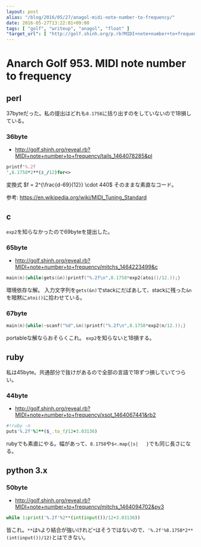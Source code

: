 ```yaml
---
layout: post
alias: "/blog/2016/05/27/anagol-midi-note-number-to-frequency/"
date: 2016-05-27T13:22:01+09:00
tags: [ "golf", "writeup", "anagol", "float" ]
"target_url": [ "http://golf.shinh.org/p.rb?MIDI+note+number+to+frequency" ]
---
```


# Anarch Golf 953. MIDI note number to frequency

## perl

37byteだった。私の提出はどれも`8.1758`に括り出すのをしていないので1B損している。

### 36byte

-   <http://golf.shinh.org/reveal.rb?MIDI+note+number+to+frequency/tails_1464078285&pl>

``` perl
printf'%.2f
',8.1758*2**($_/12)for<>
```

変換式 $f = 2^{\frac{d-69}{12}} \cdot 440$ そのままな素直なコード。

参考: <https://en.wikipedia.org/wiki/MIDI_Tuning_Standard>

## c

`exp2`を知らなかったので69byteを提出した。

### 65byte

-   <http://golf.shinh.org/reveal.rb?MIDI+note+number+to+frequency/mitchs_1464223499&c>

``` c
main(n){while(gets(&n))printf("%.2f\n",8.1758*exp2(atoi()/12.));}
```

環境依存な解。
入力文字列を`gets(&n)`でstackにだばあして、stackに残った`&n`を暗黙に`atoi()`に拾わせている。

### 67byte

``` c
main(n){while(~scanf("%d",&n))printf("%.2f\n",8.1758*exp2(n/12.));}
```

portableな解ならおそらくこれ。
`exp2`を知らないと1B損する。

## ruby

私は45byte。共通部分で抜けがあるので全部の言語で1Bずつ損していてつらい。

### 44byte

-   <http://golf.shinh.org/reveal.rb?MIDI+note+number+to+frequency/xsot_1464067441&rb2>

``` ruby
#!ruby -n
puts'%.2f'%2**($_.to_f/12+3.03136)
```

rubyでも素直にやる。幅があって、`8.1758`や`$<.map{|s|   }`でも同じ長さになる。

## python 3.x

### 50byte

-   <http://golf.shinh.org/reveal.rb?MIDI+note+number+to+frequency/mitchs_1464094702&py3>

``` python
while 1:print('%.2f'%2**(int(input())/12+3.03136))
```

皆これ。`**`は`%`より結合が強いけれど`*`はそうではないので、`'%.2f'%8.1758*2**(int(input())/12)`とはできない。
